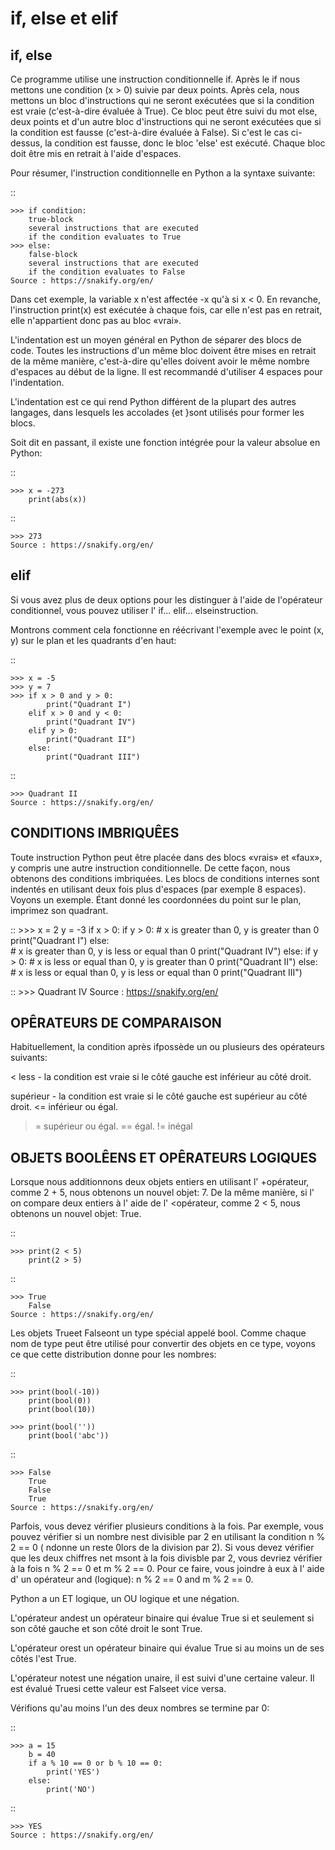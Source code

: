 
if, else et elif
================

if, else
-------

Ce programme utilise une instruction conditionnelle if. Après le if nous mettons une condition (x > 0)
suivie par deux points. Après cela, nous mettons un bloc d'instructions qui ne seront exécutées que si la 
condition est vraie (c'est-à-dire évaluée à True). Ce bloc peut être suivi du mot else, deux points et d'un 
autre bloc d'instructions qui ne seront exécutées que si la condition est fausse (c'est-à-dire évaluée à 
False). Si c'est le cas ci-dessus, la condition est fausse, donc le bloc 'else' est exécuté. Chaque bloc 
doit être mis en retrait à l'aide d'espaces.

Pour résumer, l'instruction conditionnelle en Python a la syntaxe suivante:

::

    >>> if condition:
        true-block
        several instructions that are executed        
        if the condition evaluates to True
    >>> else:
        false-block
        several instructions that are executed
        if the condition evaluates to False                                                          Source : https://snakify.org/en/


Dans cet exemple, la variable x n'est affectée -x qu'à si x < 0. En revanche, l'instruction print(x) est 
exécutée à chaque fois, car elle n'est pas en retrait, elle n'appartient donc pas au bloc «vrai».

L'indentation est un moyen général en Python de séparer des blocs de code. Toutes les instructions d'un 
même bloc doivent être mises en retrait de la même manière, c'est-à-dire qu'elles doivent avoir le même 
nombre d'espaces au début de la ligne. Il est recommandé d'utiliser 4 espaces pour l'indentation.

L'indentation est ce qui rend Python différent de la plupart des autres langages, dans lesquels les 
accolades {et }sont utilisés pour former les blocs.

Soit dit en passant, il existe une fonction intégrée pour la valeur absolue en Python:

::

    >>> x = -273
        print(abs(x))

:: 

    >>> 273                                                                                           Source : https://snakify.org/en/

elif
----

Si vous avez plus de deux options pour les distinguer à l'aide de l'opérateur conditionnel, vous pouvez 
utiliser l' if... elif... elseinstruction.

Montrons comment cela fonctionne en réécrivant l'exemple avec le point (x, y) sur le plan et les quadrants 
d'en haut:

::

    >>> x = -5
    >>> y = 7
    >>> if x > 0 and y > 0:
            print("Quadrant I")
        elif x > 0 and y < 0:
            print("Quadrant IV")
        elif y > 0:
            print("Quadrant II")
        else:
            print("Quadrant III")

:: 

    >>> Quadrant II                                                                                   Source : https://snakify.org/en/

CONDITIONS IMBRIQUÊES
---------------------

Toute instruction Python peut être placée dans des blocs «vrais» et «faux», y compris une autre instruction 
conditionnelle. De cette façon, nous obtenons des conditions imbriquées. Les blocs de conditions internes 
sont indentés en utilisant deux fois plus d'espaces (par exemple 8 espaces). Voyons un exemple. Étant donné 
les coordonnées du point sur le plan, imprimez son quadrant.

::
    >>> x = 2
        y = -3
        if x > 0:
            if y > 0:
                # x is greater than 0, y is greater than 0
                print("Quadrant I")
            else:    
                # x is greater than 0, y is less or equal than 0
                print("Quadrant IV")
        else:
            if y > 0:
                # x is less or equal than 0, y is greater than 0
                print("Quadrant II")
            else:    
                # x is less or equal than 0, y is less or equal than 0
                print("Quadrant III")

::
    >>> Quadrant IV                                                                                  Source : https://snakify.org/en/



OPÊRATEURS DE COMPARAISON
-------------------------

Habituellement, la condition après ifpossède un ou plusieurs des opérateurs suivants:

<
less  - la condition est vraie si le côté gauche est inférieur au côté droit.
>
supérieur  - la condition est vraie si le côté gauche est supérieur au côté droit.
<=
inférieur ou égal.
>=
supérieur ou égal.
==
égal.
!=
inégal

OBJETS BOOLÊENS ET OPÊRATEURS LOGIQUES
--------------------------------------

Lorsque nous additionnons deux objets entiers en utilisant l' +opérateur, comme 2 + 5, nous obtenons un 
nouvel objet: 7. De la même manière, si l' on compare deux entiers à l' aide de l' <opérateur, comme 2 < 5, 
nous obtenons un nouvel objet: True.

::

    >>> print(2 < 5)
        print(2 > 5)

::

    >>> True
        False                                                                                         Source : https://snakify.org/en/

Les objets Trueet Falseont un type spécial appelé bool. Comme chaque nom de type peut être utilisé pour 
convertir des objets en ce type, voyons ce que cette distribution donne pour les nombres:

::

    >>> print(bool(-10))    
        print(bool(0))      
        print(bool(10))     

    >>> print(bool(''))     
        print(bool('abc'))     

::

    >>> False
        True
        False
        True                                                                                        Source : https://snakify.org/en/

Parfois, vous devez vérifier plusieurs conditions à la fois. Par exemple, vous pouvez vérifier si un nombre 
nest divisible par 2 en utilisant la condition n % 2 == 0 ( ndonne un reste 0lors de la division par 2). Si 
vous devez vérifier que les deux chiffres net msont à la fois divisble par 2, vous devriez vérifier à la 
fois n % 2 == 0 et m % 2 == 0. Pour ce faire, vous joindre à eux à l' aide d' un opérateur and (logique): n 
% 2 == 0 and m % 2 == 0.

Python a un ET logique, un OU logique et une négation.

L'opérateur andest un opérateur binaire qui évalue True si et seulement si son côté gauche et son côté 
droit le sont True.

L'opérateur orest un opérateur binaire qui évalue True si au moins un de ses côtés l'est True.

L'opérateur notest une négation unaire, il est suivi d'une certaine valeur. Il est évalué Truesi cette 
valeur est Falseet vice versa.

Vérifions qu'au moins l'un des deux nombres se termine par 0:

:: 
    
    >>> a = 15
        b = 40
        if a % 10 == 0 or b % 10 == 0:
            print('YES')
        else:
            print('NO')                                                                             

::
    
    >>> YES                                                                                          Source : https://snakify.org/en/

